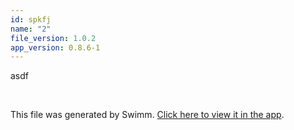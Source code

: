 ```yaml
---
id: spkfj
name: "2"
file_version: 1.0.2
app_version: 0.8.6-1
---
```


asdf

<br/>

This file was generated by Swimm. [Click here to view it in the app](https://swimm-web-app.web.app/repos/Z2l0aHViJTNBJTNBZGlnaS1wcm9qLUdVSSUzQSUzQWdpbGFkYXg=/docs/spkfj).